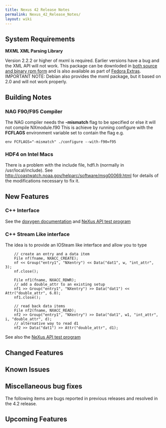 ```yaml
---
title: Nexus 42 Release Notes
permalink: Nexus_42_Release_Notes/
layout: wiki
---
```


System Requirements
-------------------

**MXML XML Parsing Library**

Version 2.2.2 or higher of mxml is required. Earlier versions have a bug
and the XML API will not work. This package can be downloded in [both
source and binary rpm
form](http://www.easysw.com/~mike/mxml/software.php) and is also
available as part of [Fedora
Extras](http://fedoraproject.org/wiki/Extras/UsingExtras). IMPORTANT
NOTE: Debian also provides the mxml package, but it based on 2.0 and
will not work properly.

Building Notes
--------------

### NAG F90/F95 Compiler

The NAG compiler needs the **-mismatch** flag to be specified or else it
will not compile NXmodule.f90 This is achieve by running configure with
the **FCFLAGS** environment variable set to contain the flag e.g.

    env FCFLAGS="-mismatch" ./configure --with-f90=f95

### HDF4 on Intel Macs

There is a problem with the include file, hdfi.h (normally in
/usr/local/include). See
<http://coastwatch.noaa.gov/helparc/software/msg00069.html> for details
of the modifications necessary to fix it.

New Features
------------

### C++ Interface

See the [doxygen
documentation](http://download.nexusformat.org/doxygen/html/classNeXus_1_1File.html)
and [NeXus API test
program](http://svn.nexusformat.org/code/branches/4.2/test/napi_test_cpp.cxx)

### C++ Stream Like interface

The idea is to provide an IOSteam like interface and allow you to type

        // create an entry and a data item
        File nf(fname, NXACC_CREATE);
        nf << Group("entry1", "NXentry") << Data("dat1", w, "int_attr", 3);
        nf.close();

        File nf1(fname, NXACC_RDWR);
        // add a double_attr to an existing setup
        nf1 >> Group("entry1", "NXentry") >> Data("dat1") << Attr("double_attr", 6.0);
        nf1.close();

        // read back data items
        File nf2(fname, NXACC_READ);
        nf2 >> Group("entry1", "NXentry") >> Data("dat1", w1, "int_attr", i, "double_attr", d);
        // alternative way to read d1
        nf2 >> Data("dat1") >> Attr("double_attr", d1);

See also the [NeXus API test
program](http://svn.nexusformat.org/code/branches/4.2/test/napi_test_cpp.cxx)

Changed Features
----------------

Known Issues
------------

Miscellaneous bug fixes
-----------------------

The following items are bugs reported in previous releases and resolved
in the 4.2 release.

Upcoming Features
-----------------
